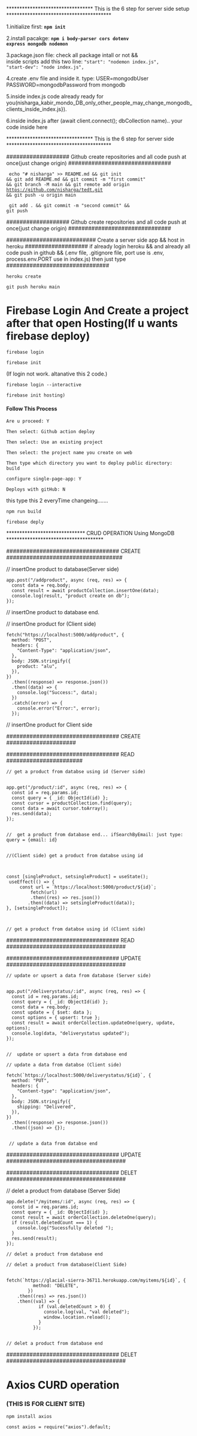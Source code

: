********************************* This is the 6 step for server side setup **************************************** 

1.initialize first:  <code>**npm init**  </code>

2.install pacakge:  <code>**npm i body-parser cors dotenv express mongodb nodemon**  </code> 

3.package.json file: check all package intall or not &&  
inside scripts add this two line:  <code>"start": "nodemon index.js", "start-dev": "node index.js", </code>

4.create .env file and inside it. type: USER=mongodbUser PASSWORD=mongodbPassword from mongodb  

5.inside index.js code already ready for you(nisharga_kabir_mondo_DB_only_other_people_may_change_mongodb_clients_inside_index.js}). 

6.inside index.js after (await client.connect(); dbCollection name).. your code inside here 



********************************* This is the 6 step for server side ****************************************
 
################### Github create repositories and all code push at once(just change origin) ###############################


<code>  echo "# nisharga" >> README.md && git init && git add README.md && git commit -m "first commit" && git branch -M main && git remote add origin https://github.com/nisharga/tedt.git && git push -u origin main  </code>


<code> git add . && git commit -m "second commit" && git push  </code>

################### Github create repositories and all code push at once(just change origin) ###############################

########################### Create a server side app && host in heroku ################### 
if already login heroku && and already all code push in github && (.env file, .gitignore file, 
port use is .env, process.env.PORT use in index.js) then just type ###############################



<code>heroku create</code>

<code>git push heroku main</code>

# Firebase Login And Create a project after that open Hosting(If u wants firebase deploy)

<code>firebase login</code>
	
<code>firebase init</code>

(If login not work. altanative this 2 code.)
	
<code>firebase login --interactive</code>
	
<code>firebase init hosting)</code>

<h4>Follow This Process</h4>

<code>Are u proceed: Y</code>
	
<code>Then select: Github action deploy</code>
	
<code>Then select: Use an existing project</code>
	
<code>Then select: the project name you create on web</code>

<code>Then type which directory you want to deploy public directory: build</code>

<code>configure single-page-app: Y</code>

<code>Deploys with gitHub: N</code>

this type this 2 everyTime changeing.......

<code>npm run build</code>
	
<code>firebase deply</code>



****************************** CRUD OPERATION Using MongoDB ************************************* 

################################## CREATE ###################################
	
// insertOne product to database(Server side)
	
	 
	
    app.post("/addproduct", async (req, res) => {
      const data = req.body;
      const result = await productCollection.insertOne(data);
      console.log(result, "product create on db");
    });
		
		 
			
// insertOne product to database end.

 // insertOne product for (Client side)
 
 
    fetch("https://localhost:5000/addproduct", {
      method: "POST",
      headers: {
        "Content-Type": "application/json",
      },
      body: JSON.stringify({
        product: "alu", 
      }),
    })
      .then((response) => response.json())
      .then((data) => {
        console.log("Success:", data);
      })
      .catch((error) => {
        console.error("Error:", error);
      });
      
      
 // insertOne product for Client side
 
################################## CREATE ##################### 
 
################################## READ ####################### 

    // get a product from databse using id (Server side) 
    
    
    app.get("/product/:id", async (req, res) => {
      const id = req.params.id;
      const query = { _id: ObjectId(id) }; 
      const cursor = productCollection.find(query);
      const data = await cursor.toArray();
      res.send(data);
    });
    
    
    //  get a product from database end... ifSearchByEmail: just type: query = {email: id}
 

	//(Client side) get a product from databse using id 

	 
	
	const [singleProduct, setsingleProduct] = useState();
 	 useEffect(() => {
   		 const url = `https://localhost:5000/product/${id}`;
    		 fetch(url)
     		 .then((res) => res.json())
      		.then((data) => setsingleProduct(data));
  	}, [setsingleProduct]);
  	
	 
  
	// get a product from databse using id (Client side)

################################## READ ####################################

################################## UPDATE ####################################

    // update or upsert a data from database (Server side) 
    
    
    app.put("/deliverystatus/:id", async (req, res) => {
      const id = req.params.id;
      const query = { _id: ObjectId(id) };
      const data = req.body;
      const update = { $set: data };
      const options = { upsert: true };
      const result = await orderCollection.updateOne(query, update, options);
      console.log(data, "deliverystatus updated");
    });
    
    
    //  update or upsert a data from database end
	
    // update a data from databse (Client side)
    
	fetch(`https://localhost:5000/deliverystatus/${id}`, {
      method: "PUT",
      headers: {
        "Content-type": "application/json",
      },
      body: JSON.stringify({
        shipping: "Delivered",
      }),
    })
      .then((response) => response.json())
      .then((json) => {});
      
      
     // update a data from databse end
      
     
################################## UPDATE ####################################


################################## DELET ####################################

   // delet a product from database (Server Side)
   
   
    app.delete("/myitems/:id", async (req, res) => {
      const id = req.params.id;
      const query = { _id: ObjectId(id) };
      const result = await orderCollection.deleteOne(query);
      if (result.deletedCount === 1) {
        console.log("Sucessfully deleted ");
      }
      res.send(result);
    });

    // delet a product from database end 

    // delet a product from database(Client Side)
       
       
	fetch(`https://glacial-sierra-36711.herokuapp.com/myitems/${id}`, {
              method: "DELETE",
            })
        .then((res) => res.json())
        .then((val) => {
                if (val.deletedCount > 0) {
                  console.log(val, "val deleted");
                  window.location.reload();
                }
              });
	      
	      
    // delet a product from database end 
################################## DELET ####################################



# Axios CURD operation

<h3>(THIS IS FOR CLIENT SITE)</h3>

<code>npm install axios</code>

<code>const axios = require("axios").default;</code>
